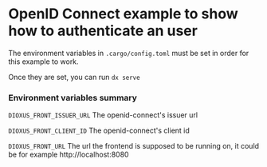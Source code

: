 # OpenID Connect example to show how to authenticate an user

The environment variables in  `.cargo/config.toml` must be set in order for this example to work.

Once they are set, you can run `dx serve`

### Environment variables summary

```DIOXUS_FRONT_ISSUER_URL``` The openid-connect's issuer url 

```DIOXUS_FRONT_CLIENT_ID``` The openid-connect's client id

```DIOXUS_FRONT_URL``` The url the frontend is supposed to be running on, it could be for example http://localhost:8080